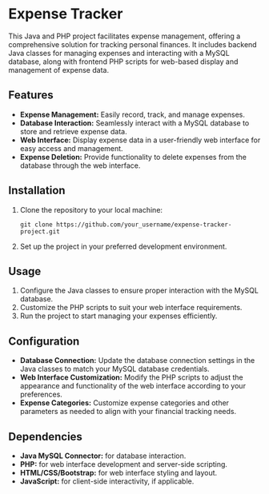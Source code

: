 # Expense Tracker

This Java and PHP project facilitates expense management, offering a comprehensive solution for tracking personal finances. It includes backend Java classes for managing expenses and interacting with a MySQL database, along with frontend PHP scripts for web-based display and management of expense data.

## Features

- **Expense Management:** Easily record, track, and manage expenses.
- **Database Interaction:** Seamlessly interact with a MySQL database to store and retrieve expense data.
- **Web Interface:** Display expense data in a user-friendly web interface for easy access and management.
- **Expense Deletion:** Provide functionality to delete expenses from the database through the web interface.

## Installation

1. Clone the repository to your local machine:

    `git clone https://github.com/your_username/expense-tracker-project.git`
   
3. Set up the project in your preferred development environment.

## Usage

1. Configure the Java classes to ensure proper interaction with the MySQL database.
2. Customize the PHP scripts to suit your web interface requirements.
3. Run the project to start managing your expenses efficiently.

## Configuration

- **Database Connection:** Update the database connection settings in the Java classes to match your MySQL database credentials.
- **Web Interface Customization:** Modify the PHP scripts to adjust the appearance and functionality of the web interface according to your preferences.
- **Expense Categories:** Customize expense categories and other parameters as needed to align with your financial tracking needs.

## Dependencies

- **Java MySQL Connector:** for database interaction.
- **PHP:** for web interface development and server-side scripting.
- **HTML/CSS/Bootstrap:** for web interface styling and layout.
- **JavaScript:** for client-side interactivity, if applicable.


